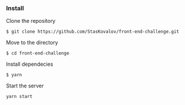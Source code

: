 ### Install 

Clone the repository

```
$ git clone https://github.com/StasKovalov/front-end-challenge.git
```


Move to the directory
```
$ cd front-end-challenge
```

Install dependecies
```
$ yarn
```


Start the server
```
yarn start
```
